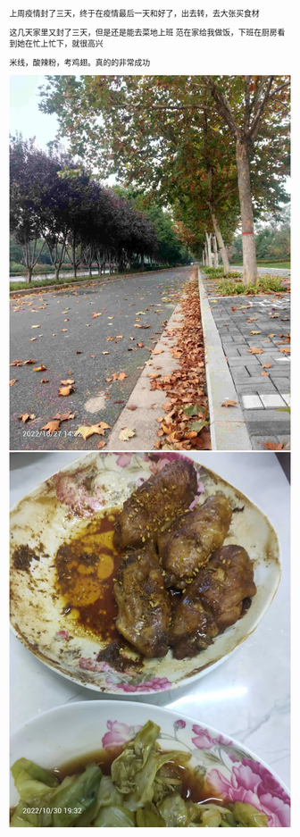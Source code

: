 上周疫情封了三天，终于在疫情最后一天和好了，出去转，去大张买食材


这几天家里又封了三天，但是还是能去菜地上班
范在家给我做饭，下班在厨房看到她在忙上忙下，就很高兴

米线，酸辣粉，考鸡翅。真的的非常成功

![](../../img/6904315-8f19fdec7b96e1f2.jpg)
![](../../img/6904315-562aeea280bfa625.jpg)
